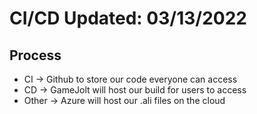 # CI/CD Updated: 03/13/2022

## Process
- CI -> Github to store our code everyone can access
- CD -> GameJolt will host our build for users to access
- Other -> Azure will host our .ali files on the cloud